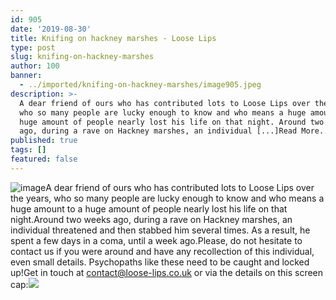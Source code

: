 ```yaml
---
id: 905
date: '2019-08-30'
title: Knifing on hackney marshes - Loose Lips
type: post
slug: knifing-on-hackney-marshes
author: 100
banner:
  - ../imported/knifing-on-hackney-marshes/image905.jpeg
description: >-
  A dear friend of ours who has contributed lots to Loose Lips over the years,
  who so many people are lucky enough to know and who means a huge amount to a
  huge amount of people nearly lost his life on that night. Around two weeks
  ago, during a rave on Hackney marshes, an individual [...]Read More...
published: true
tags: []
featured: false
---
```

![image](../../imported/knifing-on-hackney-marshes/image905.jpeg)A dear friend of ours who has contributed lots to Loose Lips over the years, who so many people are lucky enough to know and who means a huge amount to a huge amount of people nearly lost his life on that night.Around two weeks ago, during a rave on Hackney marshes, an individual threatened and then stabbed him several times. As a result, he spent a few days in a coma, until a week ago.Please, do not hesitate to contact us if you were around and have any recollection of this individual, even small details. Psychopaths like these need to be caught and locked up!Get in touch at contact@loose-lips.co.uk or via the details on this screen cap:![](/wp-content/uploads/live/img/wysiwyg/5d6917f3b4fe7.jpg)